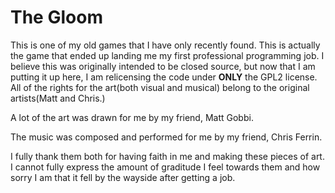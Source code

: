 # The Gloom

This is one of my old games that I have only recently found. This is actually the game that ended up landing me my first professional programming job. I believe this was originally intended to be closed source, but now that I am putting it up here, I am relicensing the code under **ONLY** the GPL2 license. All of the rights for the art(both visual and musical) belong to the original artists(Matt and Chris.)

A lot of the art was drawn for me by my friend, Matt Gobbi.

The music was composed and performed for me by my friend, Chris Ferrin.

I fully thank them both for having faith in me and making these pieces of art. I cannot fully express the amount of graditude I feel towards them and how sorry I am that it fell by the wayside after getting a job.
